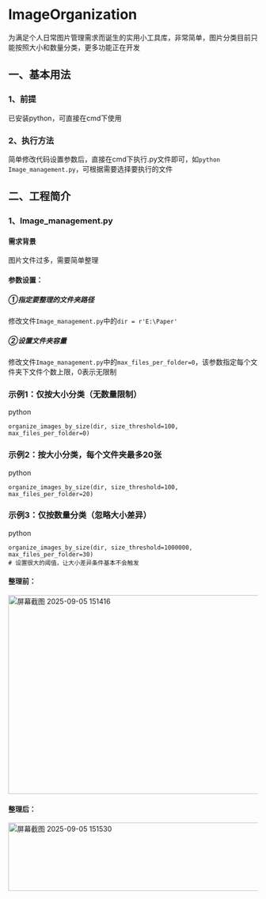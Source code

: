 # ImageOrganization
为满足个人日常图片管理需求而诞生的实用小工具库，非常简单，图片分类目前只能按照大小和数量分类，更多功能正在开发
## 一、基本用法
### 1、前提
已安装python，可直接在cmd下使用
### 2、执行方法
简单修改代码设置参数后，直接在cmd下执行.py文件即可，如`python Image_management.py`，可根据需要选择要执行的文件
## 二、工程简介
### 1、Image_management.py
#### 需求背景
图片文件过多，需要简单整理
#### 参数设置：
##### ①指定要整理的文件夹路径
修改文件`Image_management.py`中的`dir = r'E:\Paper'`
##### ②设置文件夹容量
修改文件`Image_management.py`中的`max_files_per_folder=0`，该参数指定每个文件夹下文件个数上限，0表示无限制

### 示例1：仅按大小分类（无数量限制）

python

```
organize_images_by_size(dir, size_threshold=100, max_files_per_folder=0)
```



### 示例2：按大小分类，每个文件夹最多20张

python

```
organize_images_by_size(dir, size_threshold=100, max_files_per_folder=20)
```



### 示例3：仅按数量分类（忽略大小差异）

python

```
organize_images_by_size(dir, size_threshold=1000000, max_files_per_folder=30)
# 设置很大的阈值，让大小差异条件基本不会触发
```



#### 整理前：
<img width="1463" height="402" alt="屏幕截图 2025-09-05 151416" src="https://github.com/user-attachments/assets/86e4f7f6-cf64-4879-be0a-e596dcb9bc1f" />


#### 整理后：
<img width="914" height="138" alt="屏幕截图 2025-09-05 151530" src="https://github.com/user-attachments/assets/d271e659-88f5-45c2-b70c-6b42f1e51d47" />


